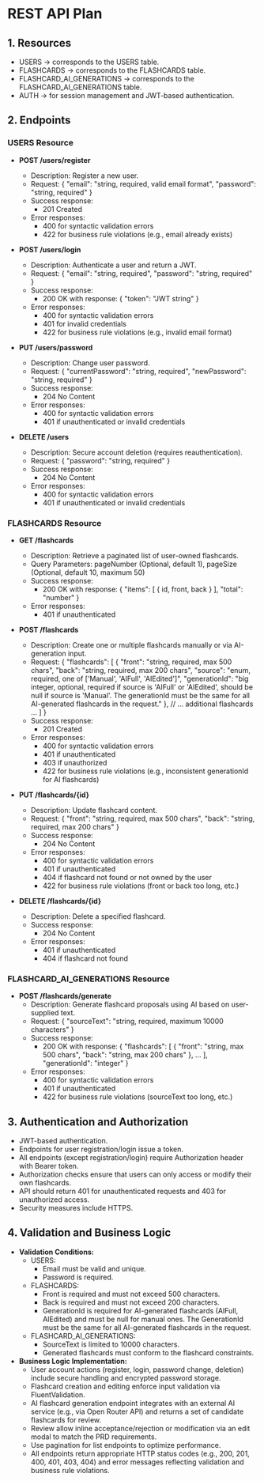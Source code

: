 # REST API Plan

## 1. Resources
- USERS → corresponds to the USERS table.
- FLASHCARDS → corresponds to the FLASHCARDS table.
- FLASHCARD_AI_GENERATIONS → corresponds to the FLASHCARD_AI_GENERATIONS table.
- AUTH → for session management and JWT-based authentication.

## 2. Endpoints

### USERS Resource

- **POST /users/register**
  - Description: Register a new user.
  - Request:
    {
      "email": "string, required, valid email format",
      "password": "string, required"
    }
  - Success response:
    - 201 Created
  - Error responses:
    - 400 for syntactic validation errors
    - 422 for business rule violations (e.g., email already exists)

- **POST /users/login**
  - Description: Authenticate a user and return a JWT.
  - Request:
    {
      "email": "string, required",
      "password": "string, required"
    }
  - Success response:
    - 200 OK with response: { "token": "JWT string" }
  - Error responses:
    - 400 for syntactic validation errors
    - 401 for invalid credentials
    - 422 for business rule violations (e.g., invalid email format)

- **PUT /users/password**
  - Description: Change user password.
  - Request:
    {
      "currentPassword": "string, required",
      "newPassword": "string, required"
    }
  - Success response:
    - 204 No Content
  - Error responses:
    - 400 for syntactic validation errors
    - 401 if unauthenticated or invalid credentials

- **DELETE /users**
  - Description: Secure account deletion (requires reauthentication).
  - Request:
    {
      "password": "string, required"
    }
  - Success response:
    - 204 No Content
  - Error responses:
    - 400 for syntactic validation errors
    - 401 if unauthenticated or invalid credentials

### FLASHCARDS Resource

- **GET /flashcards**
  - Description: Retrieve a paginated list of user-owned flashcards.
  - Query Parameters: pageNumber (Optional, default 1), pageSize (Optional, default 10, maximum 50)
  - Success response:
    - 200 OK with response: { "items": [ { id, front, back } ], "total": "number" }
  - Error responses:
    - 401 if unauthenticated

- **POST /flashcards**
  - Description: Create one or multiple flashcards manually or via AI-generation input.
  - Request:
    {
      "flashcards": [
        {
          "front": "string, required, max 500 chars",
          "back": "string, required, max 200 chars",
          "source": "enum, required, one of ['Manual', 'AIFull', 'AIEdited']",
          "generationId": "big integer, optional, required if source is 'AIFull' or 'AIEdited', should be null if source is 'Manual'. The generationId must be the same for all AI-generated flashcards in the request."
        },
      // ... additional flashcards ...
      ]
    }
  - Success response:
    - 201 Created
  - Error responses:
    - 400 for syntactic validation errors
    - 401 if unauthenticated
    - 403 if unauthorized
    - 422 for business rule violations (e.g., inconsistent generationId for AI flashcards)

- **PUT /flashcards/{id}**
  - Description: Update flashcard content.
  - Request:
    {
      "front": "string, required, max 500 chars",
      "back": "string, required, max 200 chars"
    }
  - Success response:
    - 204 No Content
  - Error responses:
    - 400 for syntactic validation errors
    - 401 if unauthenticated
    - 404 if flashcard not found or not owned by the user
    - 422 for business rule violations (front or back too long, etc.)

- **DELETE /flashcards/{id}**
  - Description: Delete a specified flashcard.
  - Success response:
    - 204 No Content
  - Error responses:
    - 401 if unauthenticated
    - 404 if flashcard not found

### FLASHCARD_AI_GENERATIONS Resource

- **POST /flashcards/generate**
  - Description: Generate flashcard proposals using AI based on user-supplied text.
  - Request:
    {
      "sourceText": "string, required, maximum 10000 characters"
    }
  - Success response:
    - 200 OK with response: { "flashcards": [ { "front": "string, max 500 chars", "back": "string, max 200 chars" }, ... ], "generationId": "integer" }
  - Error responses:
    - 400 for syntactic validation errors
    - 401 if unauthenticated
    - 422 for business rule violations (sourceText too long, etc.)

## 3. Authentication and Authorization

- JWT-based authentication.
- Endpoints for user registration/login issue a token.
- All endpoints (except registration/login) require Authorization header with Bearer token.
- Authorization checks ensure that users can only access or modify their own flashcards.
- API should return 401 for unauthenticated requests and 403 for unauthorized access.
- Security measures include HTTPS.

## 4. Validation and Business Logic

- **Validation Conditions:**
  - USERS:
    - Email must be valid and unique.
    - Password is required.
  - FLASHCARDS:
    - Front is required and must not exceed 500 characters.
    - Back is required and must not exceed 200 characters.
    - GenerationId is required for AI-generated flashcards (AIFull, AIEdited) and must be null for manual ones. The GenerationId must be the same for all AI-generated flashcards in the request.
  - FLASHCARD_AI_GENERATIONS:
    - SourceText is limited to 10000 characters.
    - Generated flashcards must conform to the flashcard constraints.
- **Business Logic Implementation:**
  - User account actions (register, login, password change, deletion) include secure handling and encrypted password storage.
  - Flashcard creation and editing enforce input validation via FluentValidation.
  - AI flashcard generation endpoint integrates with an external AI service (e.g., via Open Router API) and returns a set of candidate flashcards for review.
  - Review allow inline acceptance/rejection or modification via an edit modal to match the PRD requirements.
  - Use pagination for list endpoints to optimize performance.
  - All endpoints return appropriate HTTP status codes (e.g., 200, 201, 400, 401, 403, 404) and error messages reflecting validation and business rule violations.
